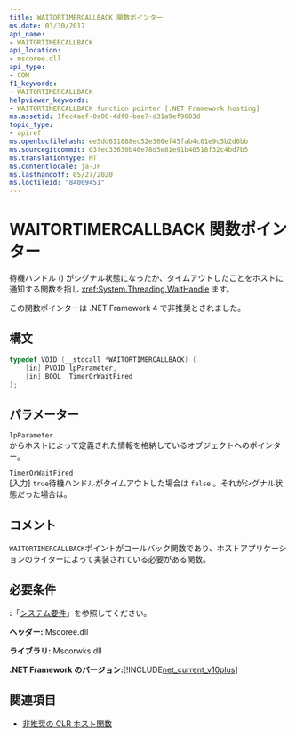 ```yaml
---
title: WAITORTIMERCALLBACK 関数ポインター
ms.date: 03/30/2017
api_name:
- WAITORTIMERCALLBACK
api_location:
- mscoree.dll
api_type:
- COM
f1_keywords:
- WAITORTIMERCALLBACK
helpviewer_keywords:
- WAITORTIMERCALLBACK function pointer [.NET Framework hosting]
ms.assetid: 1fec4aef-0a06-4df0-bae7-d31a9ef9603d
topic_type:
- apiref
ms.openlocfilehash: ee5dd611888ec52e360ef45fab4c01e9c5b2d6bb
ms.sourcegitcommit: 03fec33630b46e78d5e81e91b40518f32c4bd7b5
ms.translationtype: MT
ms.contentlocale: ja-JP
ms.lasthandoff: 05/27/2020
ms.locfileid: "84009451"
---
```

# <a name="waitortimercallback-function-pointer"></a>WAITORTIMERCALLBACK 関数ポインター
待機ハンドル () がシグナル状態になったか、タイムアウトしたことをホストに通知する関数を指し <xref:System.Threading.WaitHandle> ます。  
  
 この関数ポインターは .NET Framework 4 で非推奨とされました。  
  
## <a name="syntax"></a>構文  
  
```cpp  
typedef VOID (__stdcall *WAITORTIMERCALLBACK) (  
    [in] PVOID lpParameter,  
    [in] BOOL  TimerOrWaitFired  
);  
```  
  
## <a name="parameters"></a>パラメーター  
 `lpParameter`  
 からホストによって定義された情報を格納しているオブジェクトへのポインター。  
  
 `TimerOrWaitFired`  
 [入力] `true`待機ハンドルがタイムアウトした場合は `false` 。それがシグナル状態だった場合は。  
  
## <a name="remarks"></a>コメント  
 `WAITORTIMERCALLBACK`ポイントがコールバック関数であり、ホストアプリケーションのライターによって実装されている必要がある関数。  
  
## <a name="requirements"></a>必要条件  
 **:**「[システム要件](../../get-started/system-requirements.md)」を参照してください。  
  
 **ヘッダー:** Mscoree.dll  
  
 **ライブラリ:** Mscorwks.dll  
  
 **.NET Framework のバージョン:**[!INCLUDE[net_current_v10plus](../../../../includes/net-current-v10plus-md.md)]  
  
## <a name="see-also"></a>関連項目

- [非推奨の CLR ホスト関数](deprecated-clr-hosting-functions.md)

